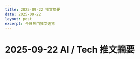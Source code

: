 ```yaml
---
title: 2025-09-22 推文摘要
date: 2025-09-22
layout: post
excerpt: 今日热门推文速览
---
```


# 2025-09-22 AI / Tech 推文摘要

